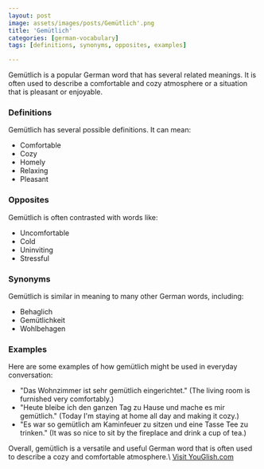 ```yaml
---
layout: post
image: assets/images/posts/Gemütlich'.png
title: 'Gemütlich'
categories: [german-vocabulary]
tags: [definitions, synonyms, opposites, examples]

---
```


Gemütlich is a popular German word that has several related meanings. It is often used to describe a comfortable and cozy atmosphere or a situation that is pleasant or enjoyable.

### Definitions 

Gemütlich has several possible definitions. It can mean:

- Comfortable
- Cozy
- Homely
- Relaxing
- Pleasant

### Opposites

Gemütlich is often contrasted with words like:

- Uncomfortable
- Cold
- Uninviting
- Stressful

### Synonyms

Gemütlich is similar in meaning to many other German words, including:

- Behaglich
- Gemütlichkeit
- Wohlbehagen

### Examples

Here are some examples of how gemütlich might be used in everyday conversation:

- "Das Wohnzimmer ist sehr gemütlich eingerichtet." (The living room is furnished very comfortably.)
- "Heute bleibe ich den ganzen Tag zu Hause und mache es mir gemütlich." (Today I'm staying at home all day and making it cozy.)
- "Es war so gemütlich am Kaminfeuer zu sitzen und eine Tasse Tee zu trinken." (It was so nice to sit by the fireplace and drink a cup of tea.)

Overall, gemütlich is a versatile and useful German word that is often used to describe a cozy and comfortable atmosphere.\ <a id="yg-widget-0" class="youglish-widget" data-query="'Gemütlich'" data-lang="german" data-components="8412" data-auto-start="0" data-bkg-color="theme_light" data-title="How%20to%20pronounce%20'Gemütlich'%20in%20German"  rel="nofollow" href="https://youglish.com">Visit YouGlish.com</a><script async src="https://youglish.com/public/emb/widget.js" charset="utf-8"></script>